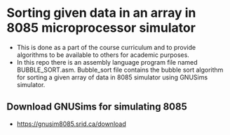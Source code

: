 # Sorting given data in an array in 8085 microprocessor simulator
* This is done as a part of the course curriculum and to provide algorithms to be available to others for academic purposes.
* In this repo there is an assembly language program file named BUBBLE_SORT.asm. Bubble_sort file contains the bubble sort algorithm for sorting a given array of data in 8085 simulator using GNUSims simulator.

## Download GNUSims for simulating 8085
* https://gnusim8085.srid.ca/download
